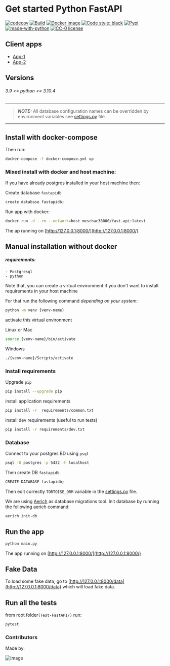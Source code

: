 # Get started Python FastAPI

[![codecov](https://codecov.io/gh/meschac38700/Test-FastAPI/branch/master/graph/badge.svg?token=iffvr8Fmg5)](https://codecov.io/gh/meschac38700/Test-FastAPI)
[![Build](https://github.com/meschac38700/Test-FastAPI/actions/workflows/app-build.yml/badge.svg?branch=master)](https://github.com/meschac38700/Test-FastAPI/actions/workflows/app-build.yml)
[![Docker image](https://github.com/meschac38700/Test-FastAPI/actions/workflows/app-image-deploy.yaml/badge.svg)](https://github.com/meschac38700/Test-FastAPI/actions/workflows/app-image-deploy.yml)
[![Code style: black](https://img.shields.io/badge/code%20style-black-000000.svg)](https://github.com/psf/black)
[![Pypi](https://img.shields.io/pypi/v/pip.svg)](https://pypi.org/project/pip/)
[![made-with-python](https://img.shields.io/badge/Made%20with-Python-1f425f.svg)](https://www.python.org/)
[![CC-0 license](https://img.shields.io/badge/License-CC--0-blue.svg)](https://github.com/meschac38700/Test-FastAPI/blob/master/LICENSE)

## Client apps

- [App-1](https://github.com/meschac38700/fastAPI-client-side)
- [App-2](https://github.com/meschac38700/comment-design)

## Versions

###### 3.9 <= python <= 3.10.4

---
> **_NOTE:_** 
> All database configuration names can be overridden by environment variables see [settings.py](https://github.com/meschac38700/Test-FastAPI/blob/master/app/api/api_v1/settings.py#L5) file
---

## Install with docker-compose

Then run:

```bash
docker-compose -f docker-compose.yml up
```

### Mixed install with docker and host machine:

If you have already postgres installed in your host machine then:

Create database `fastapidb`
```bash 
create database fastapidb; 
```
Run app with docker:
```bash
docker run -d --rm --network=host meschac38000/fast-api:latest
```

The ap running on [http://127.0.0.1:8000/](http://127.0.0.1:8000/)

## Manual installation without docker

##### requirements:
    - Postgresql
    - python

Note that, you can create a virtual environment
if you don't want to install requirements in your host machine

For that run the following command *depending on your system*:

```bash
python -m venv {venv-name}
```

activate this virtual environment

Linux or Mac

```bash
source {venv-name}/bin/activate
```

Windows

```bash
./{venv-name}/Scripts/activate
```

### Install requirements

Upgrade `pip`

```bash
pip install --upgrade pip
```

install application requirements

```bash
pip install -r  requirements/common.txt
```

install dev requirements (useful to run tests)

```bash
pip install -r requirements/dev.txt
```

### Database

Connect to your postgres BD using `psql`

```bash
psql -U postgres -p 5432 -h localhost
```

Then create DB `fastapidb`

```bash
CREATE DATABASE fastapidb;
```

Then edit correctly `TORTOISE_ORM` variable in the [settings.py](https://github.com/meschac38700/Test-FastAPI/blob/master/app/api/api_v1/settings.py#L5) file.

We are using [Aerich](https://github.com/tortoise/aerich) as database migrations tool.
Init database by running the following aerich command:

```bash
aerich init-db
```

## Run the app

```bash
python main.py
```

The app running on [http://127.0.0.1:8000/](http://127.0.0.1:8000/)

## Fake Data

To load some fake data, go to [http://127.0.0.1:8000/data](http://127.0.0.1:8000/data)
which will load fake data.

## Run all the tests

from root folder`(Test-FastAPI/)` run:

```bash
pytest
```

### Contributors

Made by:

![image](https://contrib.rocks/image?repo=meschac38700/Test-FastAPI)
